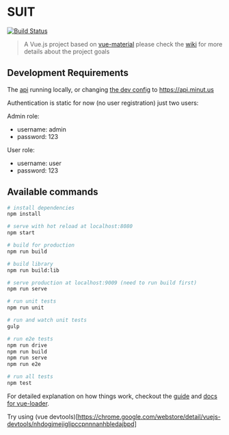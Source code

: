 # SUIT

[![Build Status][build-image]][build-url]

[build-url]: https://travis-ci.com/benitogf/suit
[build-image]: https://travis-ci.com/benitogf/suit.svg?token=b628aVyTMNXTpbUCmJtn&branch=master&style=flat-square

> A Vue.js project based on [vue-material](http://vuematerial.io) please check the [wiki](https://github.com/benitogf/suit/wiki) for more details about the project goals

## Development Requirements

The [api](https://github.com/benitogf/tie) running locally, or changing [the dev config](https://github.com/benitogf/suit/blob/master/config/index.js#L47) to https://api.minut.us

Authentication is static for now (no user registration) just two users:

Admin role:

- username: admin
- password: 123

User role:

- username: user
- password: 123


## Available commands

``` bash
# install dependencies
npm install

# serve with hot reload at localhost:8080
npm start

# build for production
npm run build

# build library
npm run build:lib

# serve production at localhost:9009 (need to run build first)
npm run serve

# run unit tests
npm run unit

# run and watch unit tests
gulp

# run e2e tests
npm run drive
npm run build
npm run serve
npm run e2e

# run all tests
npm test
```

For detailed explanation on how things work, checkout the [guide](http://vuejs-templates.github.io/webpack/) and [docs for vue-loader](http://vuejs.github.io/vue-loader).

Try using (vue devtools)[https://chrome.google.com/webstore/detail/vuejs-devtools/nhdogjmejiglipccpnnnanhbledajbpd]
